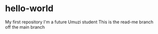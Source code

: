 # hello-world
My first repository
I'm a future Umuzi student
This is the read-me branch off the main branch
